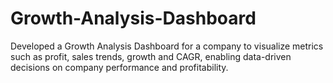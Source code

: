 # Growth-Analysis-Dashboard
Developed a Growth Analysis Dashboard for a company to visualize metrics such as profit, sales trends, growth  and CAGR, enabling data-driven decisions on company performance and profitability.
